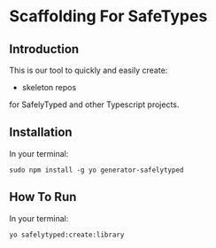 # Scaffolding For SafeTypes

## Introduction

This is our tool to quickly and easily create:

- skeleton repos

for SafelyTyped and other Typescript projects.

## Installation

In your terminal:

```shell
sudo npm install -g yo generator-safelytyped
```

## How To Run

In your terminal:

```shell
yo safelytyped:create:library
```